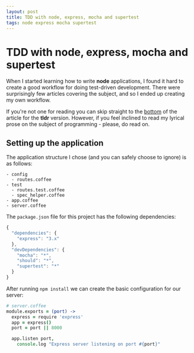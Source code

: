 ```yaml
---
layout: post
title: TDD with node, express, mocha and supertest
tags: node express mocha supertest
---
```


# TDD with node, express, mocha and supertest

When I started learning how to write **node** applications, I found it hard
to create a good workflow for doing test-driven development. There were
surprisingly few articles covering the subject, and so I ended up creating my
own workflow.

If you're not one for reading you can skip straight to the
[bottom](#tldr) of the article for the **tldr** version. However, if you feel
inclined to read my lyrical prose on the subject of programming - please, do
read on.

## Setting up the application

The application structure I chose (and you can safely choose to ignore) is as
follows:

~~~ 
- config
  - routes.coffee
- test
  - routes.test.coffee
  - spec_helper.coffee
- app.coffee
- server.coffee
~~~

The `package.json` file for this project has the following dependencies:

~~~ javascript
{
  "dependencies": {
    "express": "3.x"
  },
  "devDependencies": {
    "mocha": "*",
    "should": "*",
    "supertest": "*"
  }
}
~~~

After running `npm install` we can create the basic configuration for our
server:

~~~ coffeescript
# server.coffee
module.exports = (port) ->
  express = require 'express'
  app = express()
  port = port || 8000

  app.listen port,
    console.log "Express server listening on port #{port}"
~~~
